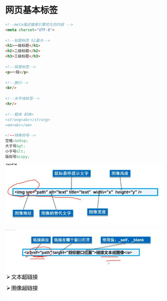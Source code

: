 #  网页基本标签

```html
<!--meta描述搜索引擎优化的内容 -->
<meta charset="UTF-8">

<!--标题标签 h1最大-->
<h1>一级标题</h1>
<h2>二级标题</h2>
<h3>三级标题</h3>

<!--段落标签-->
<p>一段</p>

<!--换行-->
<br/>

<!--水平线标签-->
<hr/>

<!--粗体 斜体>
<strong>abc</strong>
<em>abc</em>

<!--特殊符号-->
空格:&nbsp;
大于号&gt;
小于号&lt;
版权号&copy;

```

![html_img](..\pic\html_img.jpg)

![html_href](..\pic\html_href.jpg)

